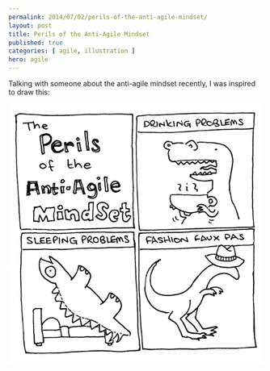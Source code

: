 ```yaml
---
permalink: 2014/07/02/perils-of-the-anti-agile-mindset/
layout: post
title: Perils of the Anti-Agile Mindset
published: true
categories: [ agile, illustration ]
hero: agile
---
```


Talking with someone about the anti-agile mindset recently, I was inspired to
draw this:

<img src="/img/posts/perils-of-the-anti-agile-mindset/perils-bw-lofi.webp" class="img-responsive" alt="Perils of the anti-agile mindeset" />
